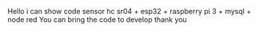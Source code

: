 Hello i can show code sensor hc sr04 + esp32 + raspberry pi 3 + mysql + node red 
You can bring the code to develop
thank you 
